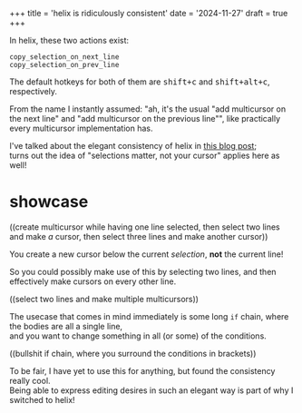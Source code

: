 +++
title = 'helix is ridiculously consistent'
date = '2024-11-27'
draft = true
+++

In helix, these two actions exist:

```
copy_selection_on_next_line
copy_selection_on_prev_line
```

The default hotkeys for both of them are <kbd>shift+c</kbd> and <kbd>shift+alt+c</kbd>, respectively.

From the name I instantly assumed: "ah, it's the usual "add multicursor on the next line" and "add multicursor on the previous line"", like practically every multicursor implementation has.

I've talked about the elegant consistency of helix in [this blog post](@/why-even-helix.md); \
turns out the idea of "selections matter, not your cursor" applies here as well!

# showcase

((create multicursor while having one line selected, then select two lines and make *a* cursor, then select three lines and make another cursor))

You create a new cursor below the current *selection*, **not** the current line!

So you could possibly make use of this by selecting two lines, and then effectively make cursors on every other line.

((select two lines and make multiple multicursors))

The usecase that comes in mind immediately is some long `if` chain, where the bodies are all a single line, \
and you want to change something in all (or some) of the conditions.

((bullshit if chain, where you surround the conditions in brackets))

To be fair, I have yet to use this for anything, but found the consistency really cool. \
Being able to express editing desires in such an elegant way is part of why I switched to helix!
